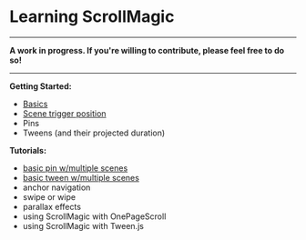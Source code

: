 # Learning ScrollMagic

***
**A work in progress. If you're willing to contribute, please feel free to do so!**
***

**Getting Started:**
- [Basics](https://github.com/janpaepke/ScrollMagic/wiki/Understanding-:-Basics)
- [Scene trigger position](https://github.com/janpaepke/ScrollMagic/wiki/Understanding-:-Scene-trigger-position)
- Pins
- Tweens (and their projected duration)

**Tutorials:**
- [basic pin w/multiple scenes](https://github.com/janpaepke/ScrollMagic/wiki/Tutorial-:-Basic-Pin)
- [basic tween w/multiple scenes](https://github.com/janpaepke/ScrollMagic/wiki/Tutorial-:-Basic-Tween)
- anchor navigation
- swipe or wipe
- parallax effects
- using ScrollMagic with OnePageScroll
- using ScrollMagic with Tween.js





